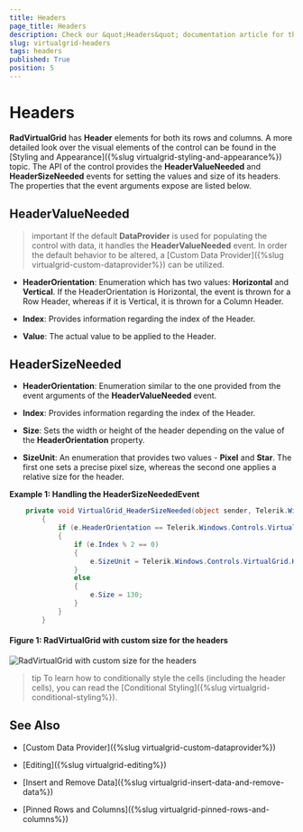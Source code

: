 ```yaml
---
title: Headers
page_title: Headers
description: Check our &quot;Headers&quot; documentation article for the RadVirtualGrid {{ site.framework_name }} control.
slug: virtualgrid-headers
tags: headers
published: True
position: 5
---
```


# Headers

__RadVirtualGrid__ has __Header__ elements for both its rows and columns. A more detailed look over the visual elements of the control can be found in the [Styling and Appearance]({%slug virtualgrid-styling-and-appearance%}) topic. The API of the control provides the __HeaderValueNeeded__ and __HeaderSizeNeeded__ events for setting the values and size of its headers. The properties that the event arguments expose are listed below.

## HeaderValueNeeded

>important If the default __DataProvider__ is used for populating the control with data, it handles the __HeaderValueNeeded__ event. In order the default behavior to be altered, a [Custom Data Provider]({%slug virtualgrid-custom-dataprovider%}) can be utilized.

* __HeaderOrientation__: Enumeration which has two values: __Horizontal__ and __Vertical__. If the HeaderOrientation is Horizontal, the event is thrown for a Row Header, whereas if it is Vertical, it is thrown for a Column Header.

* __Index__: Provides information regarding the index of the Header.

* __Value__: The actual value to be applied to the Header.

## HeaderSizeNeeded

* __HeaderOrientation__: Enumeration similar to the one provided from the event arguments of the __HeaderValueNeeded__ event.

* __Index__: Provides information regarding the index of the Header.

* __Size__: Sets the width or height of the header depending on the value of the __HeaderOrientation__ property.

* __SizeUnit__: An enumeration that provides two values - __Pixel__ and __Star__. The first one sets a precise pixel size, whereas the second one applies a relative size for the header.

__Example 1: Handling the HeaderSizeNeededEvent__

```C#
	private void VirtualGrid_HeaderSizeNeeded(object sender, Telerik.Windows.Controls.VirtualGrid.HeaderSizeEventArgs e)
        {
            if (e.HeaderOrientation == Telerik.Windows.Controls.VirtualGrid.VirtualGridOrientation.Horizontal)
            {
                if (e.Index % 2 == 0)
                {
                    e.SizeUnit = Telerik.Windows.Controls.VirtualGrid.HeaderSizeUnit.Star;
                }
                else
                {
                    e.Size = 130;
                }
            }
        }
```

#### __Figure 1: RadVirtualGrid with custom size for the headers__

![RadVirtualGrid with custom size for the headers](images/RadVirtualGrid_Features_Headers01.png)

>tip To learn how to conditionally style the cells (including the header cells), you can read the [Conditional Styling]({%slug virtualgrid-conditional-styling%}).

## See Also

* [Custom Data Provider]({%slug virtualgrid-custom-dataprovider%})

* [Editing]({%slug virtualgrid-editing%})

* [Insert and Remove Data]({%slug virtualgrid-insert-data-and-remove-data%})

* [Pinned Rows and Columns]({%slug virtualgrid-pinned-rows-and-columns%})
